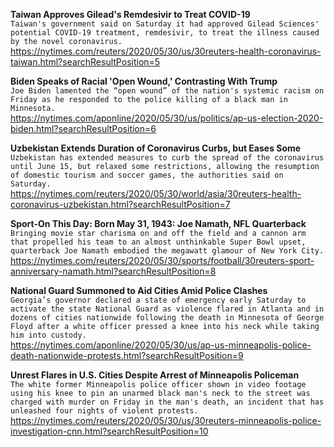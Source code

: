 **Taiwan Approves Gilead's Remdesivir to Treat COVID-19**\
`Taiwan's government said on Saturday it had approved Gilead Sciences' potential COVID-19 treatment, remdesivir, to treat the illness caused by the novel coronavirus.`\
https://nytimes.com/reuters/2020/05/30/us/30reuters-health-coronavirus-taiwan.html?searchResultPosition=5

**Biden Speaks of Racial 'Open Wound,' Contrasting With Trump**\
`Joe Biden lamented the “open wound” of the nation's systemic racism on Friday as he responded to the police killing of a black man in Minnesota.`\
https://nytimes.com/aponline/2020/05/30/us/politics/ap-us-election-2020-biden.html?searchResultPosition=6

**Uzbekistan Extends Duration of Coronavirus Curbs, but Eases Some**\
`Uzbekistan has extended measures to curb the spread of the coronavirus until June 15, but relaxed some restrictions, allowing the resumption of domestic tourism and soccer games, the authorities said on Saturday.`\
https://nytimes.com/reuters/2020/05/30/world/asia/30reuters-health-coronavirus-uzbekistan.html?searchResultPosition=7

**Sport-On This Day: Born May 31, 1943: Joe Namath, NFL Quarterback**\
`Bringing movie star charisma on and off the field and a cannon arm that propelled his team to an almost unthinkable Super Bowl upset, quarterback Joe Namath embodied the megawatt glamour of New York City.`\
https://nytimes.com/reuters/2020/05/30/sports/football/30reuters-sport-anniversary-namath.html?searchResultPosition=8

**National Guard Summoned to Aid Cities Amid Police Clashes**\
`Georgia’s governor declared a state of emergency early Saturday to activate the state National Guard as violence flared in Atlanta and in dozens of cities nationwide following the death in Minnesota of George Floyd after a white officer pressed a knee into his neck while taking him into custody.`\
https://nytimes.com/aponline/2020/05/30/us/ap-us-minneapolis-police-death-nationwide-protests.html?searchResultPosition=9

**Unrest Flares in U.S. Cities Despite Arrest of Minneapolis Policeman**\
`The white former Minneapolis police officer shown in video footage using his knee to pin an unarmed black man's neck to the street was charged with murder on Friday in the man's death, an incident that has unleashed four nights of violent protests.`\
https://nytimes.com/reuters/2020/05/30/us/30reuters-minneapolis-police-investigation-cnn.html?searchResultPosition=10

